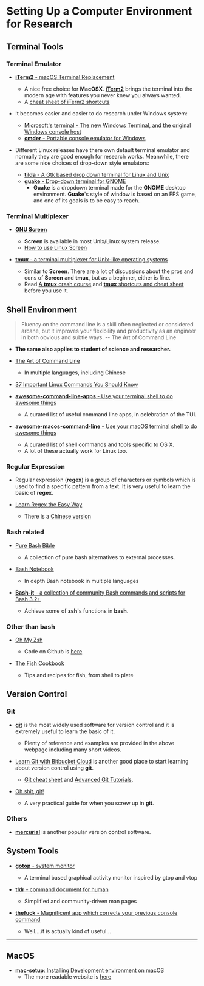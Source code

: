 # Setting Up a Computer Environment for Research

## Terminal Tools

### Terminal Emulator

* [__iTerm2__ - macOS Terminal Replacement](https://www.iterm2.com/)
	- A nice free choice for __MacOSX__. [__iTerm2__](https://github.com/gnachman/iTerm2) brings the terminal into the modern age with features you never knew you always wanted.
	- A [cheat sheet of iTerm2 shortcuts](https://gist.github.com/squarism/ae3613daf5c01a98ba3a)

* It becomes easier and easier to do research under Windows system:
	- [Microsoft's terminal - The new Windows Terminal, and the original Windows console host](https://github.com/microsoft/terminal)
	- [__cmder__ - Portable console emulator for Windows](https://cmder.net/)

* Different Linux releases have there own default terminal emulator and normally they are good enough for research works. Meanwhile, there are some nice choices of drop-down style emulators:
	- [__tilda__ - A Gtk based drop down terminal for Linux and Unix](https://github.com/lanoxx/tilda)
	- [__guake__ - Drop-down terminal for GNOME](https://github.com/Guake/guake)
		- __Guake__ is a dropdown terminal made for the __GNOME__ desktop environment. __Guake__'s style of window is based on an FPS game, and one of its goals is to be easy to reach.

### Terminal Multiplexer

* [__GNU Screen__](http://git.savannah.gnu.org/cgit/screen.git)
	- __Screen__ is available in most Unix/Linux system release.
	- [How to use Linux Screen](https://linuxize.com/post/how-to-use-linux-screen/)

* [__tmux__ - a terminal multiplexer for Unix-like operating systems](https://github.com/tmux/tmux)
	- Similar to __Screen__. There are a lot of discussions about the pros and cons of __Screen__ and __tmux__, but as a beginner, either is fine.
	- Read [A __tmux__ crash course](https://thoughtbot.com/blog/a-tmux-crash-course) and [__tmux__ shortcuts and cheat sheet](https://gist.github.com/MohamedAlaa/2961058) before you use it.

## Shell Environment

> Fluency on the command line is a skill often neglected or considered arcane, but it improves your flexibility and 
> productivity as an engineer in both obvious and subtle ways.  -- The Art of Command Line

* **The same also applies to student of science and researcher.**

* [The Art of Command Line](https://github.com/jlevy/the-art-of-command-line)
	- In multiple languages, including Chinese

* [37 Important Linux Commands You Should Know](https://www.howtogeek.com/412055/37-important-linux-commands-you-should-know/)

* [__awesome-command-line-apps__ - Use your terminal shell to do awesome things](https://github.com/herrbischoff/awesome-command-line-apps)
	- A curated list of useful command line apps, in celebration of the TUI.

* [__awesome-macos-command-line__ - Use your macOS terminal shell to do awesome things](https://github.com/herrbischoff/awesome-macos-command-line)
	- A curated list of shell commands and tools specific to OS X. 
	- A lot of these actually work for Linux too.

### Regular Expression

* Regular expression (__regex__) is a group of characters or symbols which is used to find a specific pattern from a text. It is very useful to learn the basic of __regex__.

* [Learn Regex the Easy Way](https://github.com/ziishaned/learn-regex)
	- There is a [Chinese version](https://github.com/ziishaned/learn-regex/blob/master/translations/README-cn.md) 

### __Bash__ related

* [Pure Bash Bible](https://github.com/dylanaraps/pure-bash-bible)
	- A collection of pure bash alternatives to external processes.

* [Bash Notebook](https://github.com/denysdovhan/bash-handbook)
	- In depth Bash notebook in multiple languages

* [__Bash-it__ - a collection of community Bash commands and scripts for Bash 3.2+](https://github.com/Bash-it/bash-it)
	- Achieve some of __zsh__'s functions in __bash__.

### Other than __bash__

* [Oh My Zsh](https://ohmyz.sh/)
	- Code on Github is [here](https://github.com/robbyrussell/oh-my-zsh/)

* [The Fish Cookbook](https://github.com/jorgebucaran/fish-cookbook)
	- Tips and recipes for fish, from shell to plate

## Version Control

### __Git__

* [__git__](https://git-scm.com/doc) is the most widely used software for version control and it is extremely useful to learn the basic of it.  
	- Plenty of reference and examples are provided in the above webpage including many short videos.

* [Learn Git with Bitbucket Cloud](https://www.atlassian.com/git/tutorials/learn-git-with-bitbucket-cloud) is another good place to start learning about version control using __git__.
	- [Git cheat sheet](https://www.atlassian.com/git/tutorials/atlassian-git-cheatsheet) and [Advanced Git Tutorials](https://www.atlassian.com/git/tutorials/advanced-overview).

* [Oh shit, git!](http://ohshitgit.com/)
	- A very practical guide for when you screw up in __git__.

### Others

* [__mercurial__](https://www.mercurial-scm.org/) is another popular version control software.

## System Tools

* [__gotop__ - system monitor](https://github.com/cjbassi/gotop)
	- A terminal based graphical activity monitor inspired by gtop and vtop

* [__tldr__ - command document for human](https://github.com/tldr-pages/tldr)
	- Simplified and community-driven man pages

* [__thefuck__ - Magnificent app which corrects your previous console command](https://github.com/nvbn/thefuck)
	- Well....it is actually kind of useful...

-----

## MacOS

* [__mac-setup__: Installing Development environment on macOS](https://github.com/sb2nov/mac-setup)
	- The more readable website is [here](http://sourabhbajaj.com/mac-setup/iTerm/tree.html)
